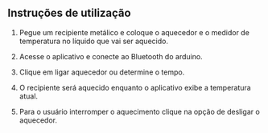 
## Instruções de utilização
1) Pegue um recipiente metálico e coloque o aquecedor e o medidor de temperatura no líquido que vai ser aquecido.
   
2) Acesse o aplicativo e conecte ao Bluetooth do arduino.
   
3) Clique em ligar aquecedor ou determine o tempo.
   
4) O recipiente será aquecido enquanto o aplicativo exibe a temperatura atual.
   
5) Para o usuário interromper o aquecimento clique na opção de desligar o aquecedor.
